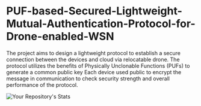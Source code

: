 # PUF-based-Secured-Lightweight-Mutual-Authentication-Protocol-for-Drone-enabled-WSN
The project aims to design a lightweight protocol to establish a secure connection between the devices and cloud via relocatable drone. 
The protocol utilizes the benefits of Physically Unclonable Functions (PUFs) to generate a common public key 
Each device used public to encrypt the message in communication to check security strength and overall performance of the protocol. 

![Your Repository's Stats](https://github-readme-stats.vercel.app/api/top-langs/?username=priyankamall&theme=blue-green)
